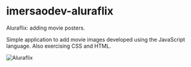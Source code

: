 # imersaodev-aluraflix
Aluraflix: adding movie posters.

Simple application to add movie images developed using the JavaScript language. Also exercising CSS and HTML.

![Aluraflix](https://user-images.githubusercontent.com/76976389/137659226-936c9374-d3c8-434d-b0ea-4757e4b6f9ca.JPG)
